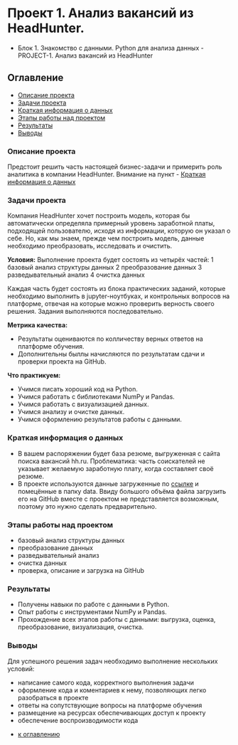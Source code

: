# Проект 1. Анализ вакансий из HeadHunter. 
* Блок 1. Знакомство с данными. Python для анализа данных - PROJECT-1. Анализ вакансий из HeadHunter 

## Оглавление

* [Описание проекта](https://github.com/abodrij/sf_data_science/tree/main/Project_1/README.md#Описание-проекта)
* [Задачи проекта](https://github.com/abodrij/sf_data_science/tree/main/Project_1/README.md#Задачи-проекта)
* [Краткая информация о данных](https://github.com/abodrij/sf_data_science/tree/main/Project_1/README.md#Краткая-информация-о-данных)
* [Этапы работы над проектом](https://github.com/abodrij/sf_data_science/tree/main/Project_1/README.md#Этапы-работы-над-проектом)
* [Результаты](https://github.com/abodrij/sf_data_science/tree/main/Project_1/README.md#Результаты)
* [Выводы](https://github.com/abodrij/sf_data_science/tree/main/Project_1/README.md#Выводы)

### Описание проекта
Предстоит решить часть настоящей бизнес-задачи и примерить роль аналитика в компании HeadHunter.
Внимание на пункт - [Краткая информация о данных](https://github.com/abodrij/sf_data_science/tree/main/Project_1/README.md#Краткая-информация-о-данных)

### Задачи проекта
 Компания HeadHunter хочет построить модель, которая бы автоматически определяла примерный уровень заработной платы, подходящей пользователю, исходя из информации, которую он указал о себе. Но, как мы знаем, прежде чем построить модель, данные необходимо преобразовать, исследовать и очистить.

**Условия:**
Выполнение проекта будет состоять из четырёх частей:
1 базовый анализ структуры данных
2 преобразование данных
3 разведывательный анализ
4 очистка данных

Каждая часть будет состоять из блока практических заданий, которые необходимо выполнить в jupyter-ноутбуках, 
и контрольных вопросов на платформе, отвечая на которые можно проверить верность своего решения. 
Задания выполняются последовательно.

**Метрика качества:**
- Результаты оцениваются по колличеству верных ответов на платформе обучения. 
- Дополнительны быллы начисляются по результатам сдачи и проверки проекта на GitHub.

**Что практикуем:**
- Учимся писать хороший код на Python.
- Учимся работать с библиотеками NumPy и Pandas.
- Учимся работать с визуализацией данных.
- Учимся анализу и очистке данных.
- Учимся оформлению результатов работы с данными.

### Краткая информация о данных
- В вашем распоряжении будет база резюме, выгруженная с сайта поиска вакансий hh.ru.
   Проблематика: часть соискателей не указывает желаемую заработную плату, когда составляет своё резюме.
- В проекте используются данные загруженные по [ссылке](https://drive.google.com/file/d/1Kb78mAWYKcYlellTGhIjPI-bCcKbGuTn/view?usp=sharing) и помецённые в папку data.
   Ввиду большого объёма файла загрузить его на GitHub вместе с проектом не представляется возможным, поэтому это нужно сделать предварительно.


### Этапы работы над проектом
- базовый анализ структуры данных
- преобразование данных
- разведывательный анализ
- очистка данных
- проверка, описание и загрузка на GitHub


### Результаты
- Получены навыки по работе с данными в Python.
- Опыт работы с инструментами NumPy и Pandas.
- Прохождение всех этапов работы с данными: выгрузка, оценка, преобразование, визуализация, очистка.

### Выводы
Для успешного решения задач необходимо выполнение нескольких условий:
   - написание самого кода, корректного выполнения задачи
   - оформление кода и коментариев к нему, позволяющих легко разобраться в проекте
   - ответы на сопутствующие вопросы на платформе обучения
   - размещение на ресурсах обеспечивающих доступ к проекту
   - обеспечение воспроизводимости кода


* [к оглавлению](https://github.com/abodrij/sf_data_science/tree/main/Project_1/README.md#Оглавление)